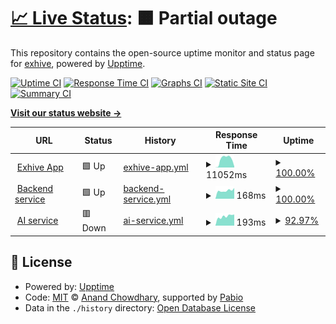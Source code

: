# [📈 Live Status](https://exhive.github.io/status): <!--live status--> **🟧 Partial outage**

This repository contains the open-source uptime monitor and status page for [exhive](https://www.exhive.ai/), powered by [Upptime](https://github.com/upptime/upptime).

[![Uptime CI](https://github.com/exhive/status/workflows/Uptime%20CI/badge.svg)](https://github.com/exhive/status/actions?query=workflow%3A%22Uptime+CI%22)
[![Response Time CI](https://github.com/exhive/status/workflows/Response%20Time%20CI/badge.svg)](https://github.com/exhive/status/actions?query=workflow%3A%22Response+Time+CI%22)
[![Graphs CI](https://github.com/exhive/status/workflows/Graphs%20CI/badge.svg)](https://github.com/exhive/status/actions?query=workflow%3A%22Graphs+CI%22)
[![Static Site CI](https://github.com/exhive/status/workflows/Static%20Site%20CI/badge.svg)](https://github.com/exhive/status/actions?query=workflow%3A%22Static+Site+CI%22)
[![Summary CI](https://github.com/exhive/status/workflows/Summary%20CI/badge.svg)](https://github.com/exhive/status/actions?query=workflow%3A%22Summary+CI%22)

[**Visit our status website →**](https://exhive.github.io/status)

<!--start: status pages-->
<!-- This summary is generated by Upptime (https://github.com/upptime/upptime) -->
<!-- Do not edit this manually, your changes will be overwritten -->
<!-- prettier-ignore -->
| URL | Status | History | Response Time | Uptime |
| --- | ------ | ------- | ------------- | ------ |
| <img alt="" src="https://icons.duckduckgo.com/ip3/exhive.app.ico" height="13"> [Exhive App](https://exhive.app) | 🟩 Up | [exhive-app.yml](https://github.com/exhive/status/commits/HEAD/history/exhive-app.yml) | <details><summary><img alt="Response time graph" src="./graphs/exhive-app/response-time-week.png" height="20"> 11052ms</summary><br><a href="https://exhive.github.io/status/history/exhive-app"><img alt="Response time 6752" src="https://img.shields.io/endpoint?url=https%3A%2F%2Fraw.githubusercontent.com%2Fexhive%2Fstatus%2FHEAD%2Fapi%2Fexhive-app%2Fresponse-time.json"></a><br><a href="https://exhive.github.io/status/history/exhive-app"><img alt="24-hour response time 10900" src="https://img.shields.io/endpoint?url=https%3A%2F%2Fraw.githubusercontent.com%2Fexhive%2Fstatus%2FHEAD%2Fapi%2Fexhive-app%2Fresponse-time-day.json"></a><br><a href="https://exhive.github.io/status/history/exhive-app"><img alt="7-day response time 11052" src="https://img.shields.io/endpoint?url=https%3A%2F%2Fraw.githubusercontent.com%2Fexhive%2Fstatus%2FHEAD%2Fapi%2Fexhive-app%2Fresponse-time-week.json"></a><br><a href="https://exhive.github.io/status/history/exhive-app"><img alt="30-day response time 9604" src="https://img.shields.io/endpoint?url=https%3A%2F%2Fraw.githubusercontent.com%2Fexhive%2Fstatus%2FHEAD%2Fapi%2Fexhive-app%2Fresponse-time-month.json"></a><br><a href="https://exhive.github.io/status/history/exhive-app"><img alt="1-year response time 6752" src="https://img.shields.io/endpoint?url=https%3A%2F%2Fraw.githubusercontent.com%2Fexhive%2Fstatus%2FHEAD%2Fapi%2Fexhive-app%2Fresponse-time-year.json"></a></details> | <details><summary><a href="https://exhive.github.io/status/history/exhive-app">100.00%</a></summary><a href="https://exhive.github.io/status/history/exhive-app"><img alt="All-time uptime 100.00%" src="https://img.shields.io/endpoint?url=https%3A%2F%2Fraw.githubusercontent.com%2Fexhive%2Fstatus%2FHEAD%2Fapi%2Fexhive-app%2Fuptime.json"></a><br><a href="https://exhive.github.io/status/history/exhive-app"><img alt="24-hour uptime 100.00%" src="https://img.shields.io/endpoint?url=https%3A%2F%2Fraw.githubusercontent.com%2Fexhive%2Fstatus%2FHEAD%2Fapi%2Fexhive-app%2Fuptime-day.json"></a><br><a href="https://exhive.github.io/status/history/exhive-app"><img alt="7-day uptime 100.00%" src="https://img.shields.io/endpoint?url=https%3A%2F%2Fraw.githubusercontent.com%2Fexhive%2Fstatus%2FHEAD%2Fapi%2Fexhive-app%2Fuptime-week.json"></a><br><a href="https://exhive.github.io/status/history/exhive-app"><img alt="30-day uptime 100.00%" src="https://img.shields.io/endpoint?url=https%3A%2F%2Fraw.githubusercontent.com%2Fexhive%2Fstatus%2FHEAD%2Fapi%2Fexhive-app%2Fuptime-month.json"></a><br><a href="https://exhive.github.io/status/history/exhive-app"><img alt="1-year uptime 100.00%" src="https://img.shields.io/endpoint?url=https%3A%2F%2Fraw.githubusercontent.com%2Fexhive%2Fstatus%2FHEAD%2Fapi%2Fexhive-app%2Fuptime-year.json"></a></details>
| <img alt="" src="https://icons.duckduckgo.com/ip3/prod-backend-service-780165197606.europe-west1.run.app.ico" height="13"> [Backend service](https://prod-backend-service-780165197606.europe-west1.run.app/health) | 🟩 Up | [backend-service.yml](https://github.com/exhive/status/commits/HEAD/history/backend-service.yml) | <details><summary><img alt="Response time graph" src="./graphs/backend-service/response-time-week.png" height="20"> 168ms</summary><br><a href="https://exhive.github.io/status/history/backend-service"><img alt="Response time 197" src="https://img.shields.io/endpoint?url=https%3A%2F%2Fraw.githubusercontent.com%2Fexhive%2Fstatus%2FHEAD%2Fapi%2Fbackend-service%2Fresponse-time.json"></a><br><a href="https://exhive.github.io/status/history/backend-service"><img alt="24-hour response time 199" src="https://img.shields.io/endpoint?url=https%3A%2F%2Fraw.githubusercontent.com%2Fexhive%2Fstatus%2FHEAD%2Fapi%2Fbackend-service%2Fresponse-time-day.json"></a><br><a href="https://exhive.github.io/status/history/backend-service"><img alt="7-day response time 168" src="https://img.shields.io/endpoint?url=https%3A%2F%2Fraw.githubusercontent.com%2Fexhive%2Fstatus%2FHEAD%2Fapi%2Fbackend-service%2Fresponse-time-week.json"></a><br><a href="https://exhive.github.io/status/history/backend-service"><img alt="30-day response time 193" src="https://img.shields.io/endpoint?url=https%3A%2F%2Fraw.githubusercontent.com%2Fexhive%2Fstatus%2FHEAD%2Fapi%2Fbackend-service%2Fresponse-time-month.json"></a><br><a href="https://exhive.github.io/status/history/backend-service"><img alt="1-year response time 197" src="https://img.shields.io/endpoint?url=https%3A%2F%2Fraw.githubusercontent.com%2Fexhive%2Fstatus%2FHEAD%2Fapi%2Fbackend-service%2Fresponse-time-year.json"></a></details> | <details><summary><a href="https://exhive.github.io/status/history/backend-service">100.00%</a></summary><a href="https://exhive.github.io/status/history/backend-service"><img alt="All-time uptime 100.00%" src="https://img.shields.io/endpoint?url=https%3A%2F%2Fraw.githubusercontent.com%2Fexhive%2Fstatus%2FHEAD%2Fapi%2Fbackend-service%2Fuptime.json"></a><br><a href="https://exhive.github.io/status/history/backend-service"><img alt="24-hour uptime 100.00%" src="https://img.shields.io/endpoint?url=https%3A%2F%2Fraw.githubusercontent.com%2Fexhive%2Fstatus%2FHEAD%2Fapi%2Fbackend-service%2Fuptime-day.json"></a><br><a href="https://exhive.github.io/status/history/backend-service"><img alt="7-day uptime 100.00%" src="https://img.shields.io/endpoint?url=https%3A%2F%2Fraw.githubusercontent.com%2Fexhive%2Fstatus%2FHEAD%2Fapi%2Fbackend-service%2Fuptime-week.json"></a><br><a href="https://exhive.github.io/status/history/backend-service"><img alt="30-day uptime 100.00%" src="https://img.shields.io/endpoint?url=https%3A%2F%2Fraw.githubusercontent.com%2Fexhive%2Fstatus%2FHEAD%2Fapi%2Fbackend-service%2Fuptime-month.json"></a><br><a href="https://exhive.github.io/status/history/backend-service"><img alt="1-year uptime 100.00%" src="https://img.shields.io/endpoint?url=https%3A%2F%2Fraw.githubusercontent.com%2Fexhive%2Fstatus%2FHEAD%2Fapi%2Fbackend-service%2Fuptime-year.json"></a></details>
| <img alt="" src="https://icons.duckduckgo.com/ip3/prod-ai-service-780165197606.europe-west1.run.app.ico" height="13"> [AI service](https://prod-ai-service-780165197606.europe-west1.run.app) | 🟥 Down | [ai-service.yml](https://github.com/exhive/status/commits/HEAD/history/ai-service.yml) | <details><summary><img alt="Response time graph" src="./graphs/ai-service/response-time-week.png" height="20"> 193ms</summary><br><a href="https://exhive.github.io/status/history/ai-service"><img alt="Response time 195" src="https://img.shields.io/endpoint?url=https%3A%2F%2Fraw.githubusercontent.com%2Fexhive%2Fstatus%2FHEAD%2Fapi%2Fai-service%2Fresponse-time.json"></a><br><a href="https://exhive.github.io/status/history/ai-service"><img alt="24-hour response time 204" src="https://img.shields.io/endpoint?url=https%3A%2F%2Fraw.githubusercontent.com%2Fexhive%2Fstatus%2FHEAD%2Fapi%2Fai-service%2Fresponse-time-day.json"></a><br><a href="https://exhive.github.io/status/history/ai-service"><img alt="7-day response time 193" src="https://img.shields.io/endpoint?url=https%3A%2F%2Fraw.githubusercontent.com%2Fexhive%2Fstatus%2FHEAD%2Fapi%2Fai-service%2Fresponse-time-week.json"></a><br><a href="https://exhive.github.io/status/history/ai-service"><img alt="30-day response time 196" src="https://img.shields.io/endpoint?url=https%3A%2F%2Fraw.githubusercontent.com%2Fexhive%2Fstatus%2FHEAD%2Fapi%2Fai-service%2Fresponse-time-month.json"></a><br><a href="https://exhive.github.io/status/history/ai-service"><img alt="1-year response time 195" src="https://img.shields.io/endpoint?url=https%3A%2F%2Fraw.githubusercontent.com%2Fexhive%2Fstatus%2FHEAD%2Fapi%2Fai-service%2Fresponse-time-year.json"></a></details> | <details><summary><a href="https://exhive.github.io/status/history/ai-service">92.97%</a></summary><a href="https://exhive.github.io/status/history/ai-service"><img alt="All-time uptime 99.56%" src="https://img.shields.io/endpoint?url=https%3A%2F%2Fraw.githubusercontent.com%2Fexhive%2Fstatus%2FHEAD%2Fapi%2Fai-service%2Fuptime.json"></a><br><a href="https://exhive.github.io/status/history/ai-service"><img alt="24-hour uptime 50.80%" src="https://img.shields.io/endpoint?url=https%3A%2F%2Fraw.githubusercontent.com%2Fexhive%2Fstatus%2FHEAD%2Fapi%2Fai-service%2Fuptime-day.json"></a><br><a href="https://exhive.github.io/status/history/ai-service"><img alt="7-day uptime 92.97%" src="https://img.shields.io/endpoint?url=https%3A%2F%2Fraw.githubusercontent.com%2Fexhive%2Fstatus%2FHEAD%2Fapi%2Fai-service%2Fuptime-week.json"></a><br><a href="https://exhive.github.io/status/history/ai-service"><img alt="30-day uptime 98.38%" src="https://img.shields.io/endpoint?url=https%3A%2F%2Fraw.githubusercontent.com%2Fexhive%2Fstatus%2FHEAD%2Fapi%2Fai-service%2Fuptime-month.json"></a><br><a href="https://exhive.github.io/status/history/ai-service"><img alt="1-year uptime 99.56%" src="https://img.shields.io/endpoint?url=https%3A%2F%2Fraw.githubusercontent.com%2Fexhive%2Fstatus%2FHEAD%2Fapi%2Fai-service%2Fuptime-year.json"></a></details>

<!--end: status pages-->

## 📄 License

- Powered by: [Upptime](https://github.com/upptime/upptime)
- Code: [MIT](./LICENSE) © [Anand Chowdhary](https://anandchowdhary.com), supported by [Pabio](https://pabio.com)
- Data in the `./history` directory: [Open Database License](https://opendatacommons.org/licenses/odbl/1-0/)
